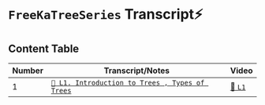 # `FreeKaTreeSeries` Transcript⚡️

## Content Table

| Number | Transcript/Notes                                             | Video                                                                                                |
| ------ | ------------------------------------------------------------ | ---------------------------------------------------------------------------------------------------- |
| 1      | [`📑 L1. Introduction to Trees , Types of Trees`](./l-01.md) | [📀 `L1`](https://www.youtube.com/watch?v=_ANrF3FJm7I&list=PLgUwDviBIf0q8Hkd7bK2Bpryj2xVJk8Vk&index=2) |
